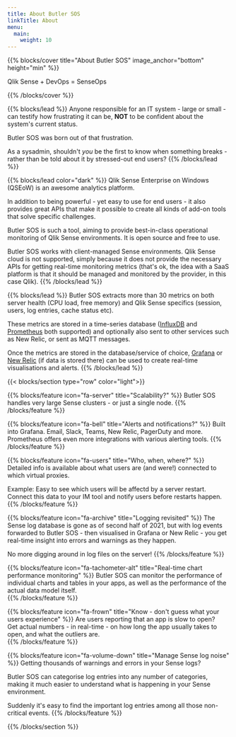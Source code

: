 ```yaml
---
title: About Butler SOS
linkTitle: About
menu:
  main:
    weight: 10
---
```



{{% blocks/cover title="About Butler SOS" image_anchor="bottom" height="min" %}}

<p class="lead mt-5">Qlik Sense + DevOps = SenseOps
</p>

{{% /blocks/cover %}}



{{% blocks/lead %}}
Anyone responsible for an IT system - large or small - can testify how frustrating it can be, **NOT** to be confident about the system's current status.

Butler SOS was born out of that frustration.

As a sysadmin, shouldn't *you* be the first to know when something breaks - rather than be told about it by stressed-out end users?
{{% /blocks/lead %}}



{{% blocks/lead color="dark" %}}
Qlik Sense Enterprise on Windows (QSEoW) is an awesome analytics platform.

In addition to being powerful - yet easy to use for end users - it also provides great APIs that make it possible to create all kinds of add-on tools that solve specific challenges.

Butler SOS is such a tool, aiming to provide best-in-class operational monitoring of Qlik Sense environments. It is open source and free to use.

Butler SOS works with client-managed Sense environments. Qlik Sense cloud is not supported, simply because it does not provide the necessary APIs for getting real-time monitoring metrics (that's ok, the idea with a SaaS platform is that it should be managed and monitored by the provider, in this case Qlik).
{{% /blocks/lead %}}


{{% blocks/lead %}}
Butler SOS extracts more than 30 metrics on both server health (CPU load, free memory) and Qlik Sense specifics (session, users, log entries, cache status etc).

These metrics are stored in a time-series database ([InfluxDB](https://www.influxdata.com/products/influxdb-overview/) and [Prometheus](https://prometheus.io) both supported) and optionally also sent to other services such as New Relic, or sent as MQTT messages.

Once the metrics are stored in the database/service of choice, [Grafana](https://grafana.com/) or [New Relic](https://newrelic.com/) (if data is stored there) can be used to create real-time visualisations and alerts. 
{{% /blocks/lead %}}


{{< blocks/section type="row" color="light">}}

{{% blocks/feature icon="fa-server" title="Scalability?" %}}
Butler SOS handles very large Sense clusters - or just a single node.
{{% /blocks/feature %}}


{{% blocks/feature icon="fa-bell" title="Alerts and notifications?" %}}
Built into Grafana. Email, Slack, Teams, New Relic, PagerDuty and more.  
Prometheus offers even more integrations with various alerting tools.
{{% /blocks/feature %}}


{{% blocks/feature icon="fa-users" title="Who, when, where?" %}}
Detailed info is available about what users are (and were!) connected to which virtual proxies.<br>

Example: Easy to see which users will be affectd by a server restart. Connect this data to your IM tool and notify users before restarts happen.
{{% /blocks/feature %}}


{{% blocks/feature icon="fa-archive" title="Logging revisited" %}}
The Sense log database is gone as of second half of 2021, but with log events forwarded to Butler SOS - then visualised in Grafana or New Relic - you get real-time insight into errors and warnings as they happen.

No more digging around in log files on the server!
{{% /blocks/feature %}}

{{% blocks/feature icon="fa-tachometer-alt" title="Real-time chart performance monitoring" %}}
Butler SOS can monitor the performance of individual charts and tables in your apps, as well as the performance of the actual data model itself.  
{{% /blocks/feature %}}


{{% blocks/feature icon="fa-frown" title="Know - don't guess what your users experience" %}}
Are users reporting that an app is slow to open?  
Get actual numbers - in real-time - on how long the app usually takes to open, and what the outliers are.  
{{% /blocks/feature %}}


{{% blocks/feature icon="fa-volume-down" title="Manage Sense log noise" %}}
Getting thousands of warnings and errors in your Sense logs?

Butler SOS can categorise log entries into any number of categories, making it much easier to understand what is happening in your Sense environment.

Suddenly it's easy to find the important log entries among all those non-critical events.
{{% /blocks/feature %}}


{{% /blocks/section %}}
